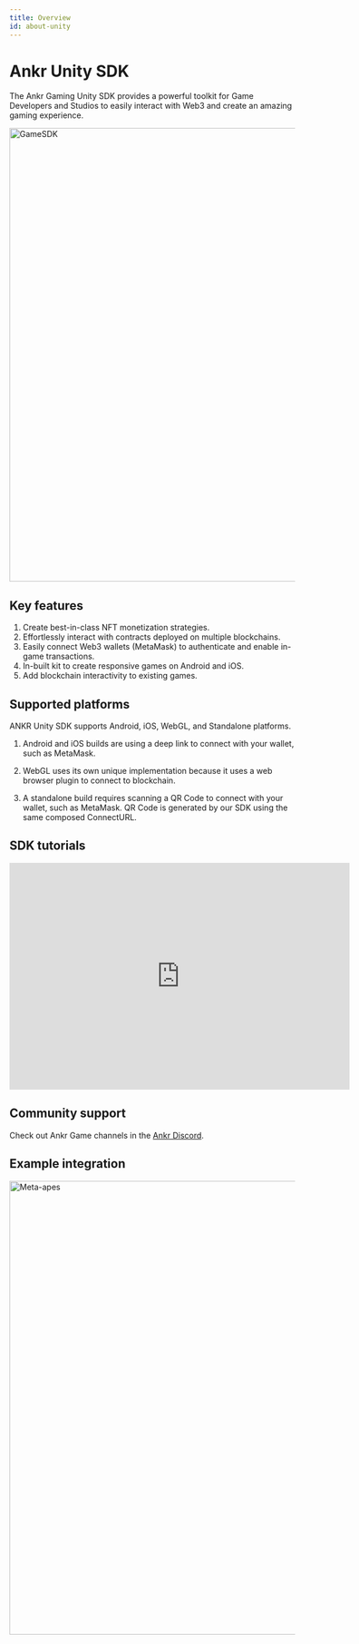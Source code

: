 ```yaml
---
title: Overview
id: about-unity
---
```

 
# Ankr Unity SDK

The Ankr Gaming Unity SDK provides a powerful toolkit for Game Developers and Studios to easily interact with Web3 and create an amazing gaming experience. 

<img src="/ankr-game.png" alt="GameSDK" class="responsive-pic" width="800" />

## Key features

1. Create best-in-class NFT monetization strategies.
2. Effortlessly interact with contracts deployed on multiple blockchains.
3. Easily connect Web3 wallets (MetaMask) to authenticate and enable in-game transactions.
4. In-built kit to create responsive games on Android and iOS. 
5. Add blockchain interactivity to existing games. 

## Supported platforms

ANKR Unity SDK supports Android, iOS, WebGL, and Standalone platforms.

1. Android and iOS builds are using a deep link to connect with your wallet, such as MetaMask.

2. WebGL uses its own unique implementation because it uses a web browser plugin to connect to blockchain.

3. A standalone build requires scanning a QR Code to connect with your wallet, such as MetaMask. 
QR Code is generated by our SDK using the same composed ConnectURL. 

## SDK tutorials

<iframe width="600" height="400" src="https://www.youtube.com/embed/videoseries?list=PLFOf2ihR2i6kGKtBM9vdQJfB5WsrRPWrp" title="YouTube video player" frameborder="0" allow="accelerometer; autoplay; clipboard-write; encrypted-media; gyroscope; picture-in-picture" allowfullscreen></iframe>

## Community support

Check out Ankr Game channels in the [Ankr Discord](https://discord.gg/uYaNu23Ww7).

## Example integration

<img src="/metaapes.png" alt="Meta-apes" class="responsive-pic" width="800" />